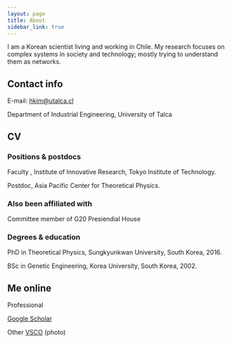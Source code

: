 ```yaml
---
layout: page
title: About
sidebar_link: true
---
```


<p class="message">
I am a Korean scientist living and working in Chile. My research focuses on complex systems in society and technology; mostly trying to understand them as networks. 
</p>

## Contact info

E-mail: hkim@utalca.cl

Department of Industrial Engineering, University of Talca

## CV

### Positions & postdocs

Faculty , Institute of Innovative Research, Tokyo Institute of Technology.

Postdoc, Asia Pacific Center for Theoretical Physics.

### Also been affiliated with

Committee member of G20 Presiendial House

### Degrees & education

PhD in Theoretical Physics, Sungkyunkwan University, South Korea, 2016.

BSc in Genetic Engineering, Korea University, South Korea, 2002.

## Me online

Professional

[Google Scholar](https://scholar.google.com/citations?hl=ko&user=52OfnhEAAAAJ)

Other
[VSCO](http://vsco.co/heetae) (photo)
